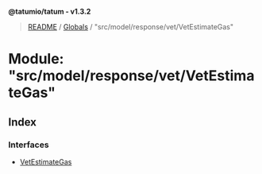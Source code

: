 **@tatumio/tatum - v1.3.2**

> [README](../README.md) / [Globals](../globals.md) / "src/model/response/vet/VetEstimateGas"

# Module: "src/model/response/vet/VetEstimateGas"

## Index

### Interfaces

* [VetEstimateGas](../interfaces/_src_model_response_vet_vetestimategas_.vetestimategas.md)
